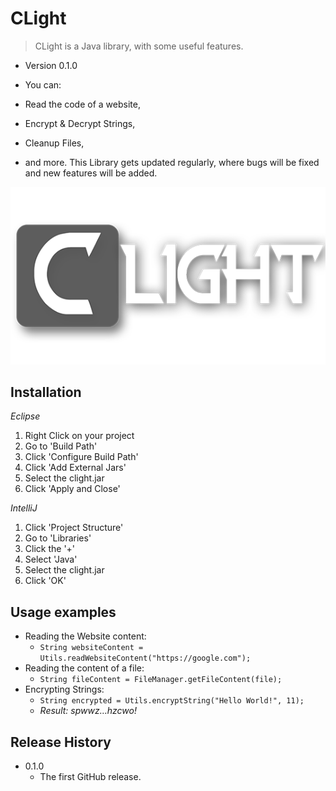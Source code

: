 # CLight
> CLight is a Java library, with some useful features.

* Version 0.1.0

* You can:
 * Read the code of a website,
 * Encrypt & Decrypt Strings,
 * Cleanup Files,
 * and more.
This Library gets updated regularly, where bugs will be fixed and new features will be added.

![](utils/clight.png)

## Installation

_Eclipse_
1. Right Click on your project
2. Go to 'Build Path'
3. Click 'Configure Build Path'
4. Click 'Add External Jars'
5. Select the clight.jar
6. Click 'Apply and Close'

_IntelliJ_
1. Click 'Project Structure'
2. Go to 'Libraries'
3. Click the '+'
4. Select 'Java'
5. Select the clight.jar
6. Click 'OK'

## Usage examples

* Reading the Website content:
  * `String websiteContent = Utils.readWebsiteContent("https://google.com");`
* Reading the content of a file:
  * `String fileContent = FileManager.getFileContent(file);`
* Encrypting Strings: 
  * `String encrypted = Utils.encryptString("Hello World!", 11);`
  * _Result: spwwz…hzcwo!_

## Release History

* 0.1.0
    * The first GitHub release.
